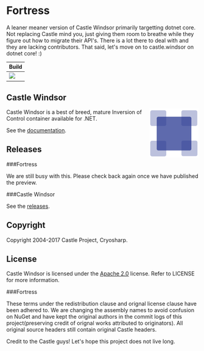# Fortress

A leaner meaner version of Castle Windsor primarily targetting dotnet core. Not replacing Castle mind you, just giving them
room to breathe while they figure out how to migrate their API's. There is a lot there to deal with and they are lacking 
contributors. That said, let's move on to castle.windsor on dotnet core! :)

| Build |
|---------|
| <a href= "https://ci.appveyor.com/project/fir3pho3nixx/fortress"><img src="https://ci.appveyor.com/api/projects/status/tbi049b1y5fbjnt8/branch/master?svg=true" /></a> |

## Castle Windsor

<img align="right" src="docs/images/windsor-logo.png">

Castle Windsor is a best of breed, mature Inversion of Control container available for .NET.

See the [documentation](https://github.com/castleproject/Windsor/blob/master/README.md).

## Releases

###Fortress

We are still busy with this. Please check back again once we have published the preview.

###Castle Windsor

See the [releases](https://github.com/castleproject/Windsor/releases).

## Copyright

Copyright 2004-2017 Castle Project, Cryosharp.

## License

Castle Windsor is licensed under the [Apache 2.0](http://opensource.org/licenses/Apache-2.0) license. 
Refer to LICENSE for more information.

###Fortress

These terms under the redistribution clause and orignal license clause have been adhered to. We are changing the assembly 
names to avoid confusion on NuGet and have kept the original authors in the commit logs of this project(preserving credit 
of orignal works attributed to originators). All original source headers still contain original Castle headers. 

Credit to the Castle guys! Let's hope this project does not live long. 
